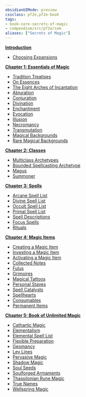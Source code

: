 ```yaml
---
obsidianUIMode: preview
cssclass: pf2e,pf2e-book
tags:
- book-core-secrets-of-magic
- compendium/src/pf2e/som
aliases: ["Secrets of Magic"]
---
```

**[Introduction](rules/secrets-of-magic/introduction.md)**

- [Choosing Expansions](rules/secrets-of-magic/introduction.md#Choosing%20Expansions)

**[Chapter 1: Essentials of Magic](rules/secrets-of-magic/chapter-1-essentials-of-magic.md)**

- [Tradition Treatises](rules/secrets-of-magic/chapter-1-essentials-of-magic.md#Tradition%20Treatises)
- [On Essences](rules/secrets-of-magic/chapter-1-essentials-of-magic.md#On%20Essences)
- [The Eight Arches of Incantation](rules/secrets-of-magic/chapter-1-essentials-of-magic.md#The%20Eight%20Arches%20of%20Incantation)
- [Abjuration](rules/secrets-of-magic/chapter-1-essentials-of-magic.md#Abjuration)
- [Conjuration](rules/secrets-of-magic/chapter-1-essentials-of-magic.md#Conjuration)
- [Divination](rules/secrets-of-magic/chapter-1-essentials-of-magic.md#Divination)
- [Enchantment](rules/secrets-of-magic/chapter-1-essentials-of-magic.md#Enchantment)
- [Evocation](rules/secrets-of-magic/chapter-1-essentials-of-magic.md#Evocation)
- [Illusion](rules/secrets-of-magic/chapter-1-essentials-of-magic.md#Illusion)
- [Necromancy](rules/secrets-of-magic/chapter-1-essentials-of-magic.md#Necromancy)
- [Transmutation](rules/secrets-of-magic/chapter-1-essentials-of-magic.md#Transmutation)
- [Magical Backgrounds](rules/secrets-of-magic/chapter-1-essentials-of-magic.md#Magical%20Backgrounds)
- [Rare Magical Backgrounds](rules/secrets-of-magic/chapter-1-essentials-of-magic.md#Rare%20Magical%20Backgrounds)

**[Chapter 2: Classes](rules/secrets-of-magic/chapter-2-classes.md)**

- [Multiclass Archetypes](rules/secrets-of-magic/chapter-2-classes.md#Multiclass%20Archetypes)
- [Bounded Spellcasting Archetype](rules/secrets-of-magic/chapter-2-classes.md#Bounded%20Spellcasting%20Archetype)
- [Magus](rules/secrets-of-magic/chapter-2-classes.md#Magus)
- [Summoner](rules/secrets-of-magic/chapter-2-classes.md#Summoner)

**[Chapter 3: Spells](rules/secrets-of-magic/chapter-3-spells.md)**

- [Arcane Spell List](rules/secrets-of-magic/chapter-3-spells.md#Arcane%20Spell%20List)
- [Divine Spell List](rules/secrets-of-magic/chapter-3-spells.md#Divine%20Spell%20List)
- [Occult Spell List](rules/secrets-of-magic/chapter-3-spells.md#Occult%20Spell%20List)
- [Primal Spell List](rules/secrets-of-magic/chapter-3-spells.md#Primal%20Spell%20List)
- [Spell Descriptions](rules/secrets-of-magic/chapter-3-spells.md#Spell%20Descriptions)
- [Focus Spells](rules/secrets-of-magic/chapter-3-spells.md#Focus%20Spells)
- [Rituals](rules/secrets-of-magic/chapter-3-spells.md#Rituals)

**[Chapter 4: Magic Items](rules/secrets-of-magic/chapter-4-magic-items.md)**

- [Creating a Magic Item](rules/secrets-of-magic/chapter-4-magic-items.md#Creating%20a%20Magic%20Item)
- [Investing a Magic Item](rules/secrets-of-magic/chapter-4-magic-items.md#Investing%20a%20Magic%20Item)
- [Activating a Magic Item](rules/secrets-of-magic/chapter-4-magic-items.md#Activating%20a%20Magic%20Item)
- [Collected Notes](rules/secrets-of-magic/chapter-4-magic-items.md#Collected%20Notes)
- [Fulus](rules/secrets-of-magic/chapter-4-magic-items.md#Fulus)
- [Grimoires](rules/secrets-of-magic/chapter-4-magic-items.md#Grimoires)
- [Magical Tattoos](rules/secrets-of-magic/chapter-4-magic-items.md#Magical%20Tattoos)
- [Personal Staves](rules/secrets-of-magic/chapter-4-magic-items.md#Personal%20Staves)
- [Spell Catalysts](rules/secrets-of-magic/chapter-4-magic-items.md#Spell%20Catalysts)
- [Spellhearts](rules/secrets-of-magic/chapter-4-magic-items.md#Spellhearts)
- [Consumables](rules/secrets-of-magic/chapter-4-magic-items.md#Consumables)
- [Permanent Items](rules/secrets-of-magic/chapter-4-magic-items.md#Permanent%20Items)

**[Chapter 5: Book of Unlimited Magic](rules/secrets-of-magic/chapter-5-book-of-unlimited-magic.md)**

- [Cathartic Magic](rules/secrets-of-magic/chapter-5-book-of-unlimited-magic.md#Cathartic%20Magic)
- [Elementalism](rules/secrets-of-magic/chapter-5-book-of-unlimited-magic.md#Elementalism)
- [Elemental Spell List](rules/secrets-of-magic/chapter-5-book-of-unlimited-magic.md#Elemental%20Spell%20List)
- [Flexible Preparation](rules/secrets-of-magic/chapter-5-book-of-unlimited-magic.md#Flexible%20Preparation)
- [Geomancy](rules/secrets-of-magic/chapter-5-book-of-unlimited-magic.md#Geomancy)
- [Ley Lines](rules/secrets-of-magic/chapter-5-book-of-unlimited-magic.md#Ley%20Lines)
- [Pervasive Magic](rules/secrets-of-magic/chapter-5-book-of-unlimited-magic.md#Pervasive%20Magic)
- [Shadow Magic](rules/secrets-of-magic/chapter-5-book-of-unlimited-magic.md#Shadow%20Magic)
- [Soul Seeds](rules/secrets-of-magic/chapter-5-book-of-unlimited-magic.md#Soul%20Seeds)
- [Soulforged Armaments](rules/secrets-of-magic/chapter-5-book-of-unlimited-magic.md#Soulforged%20Armaments)
- [Thassilonian Rune Magic](rules/secrets-of-magic/chapter-5-book-of-unlimited-magic.md#Thassilonian%20Rune%20Magic)
- [True Names](rules/secrets-of-magic/chapter-5-book-of-unlimited-magic.md#True%20Names)
- [Wellspring Magic](rules/secrets-of-magic/chapter-5-book-of-unlimited-magic.md#Wellspring%20Magic)